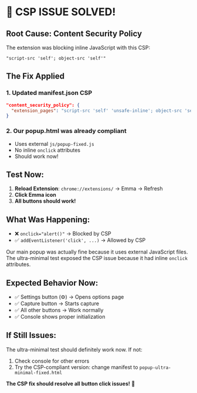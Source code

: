 # 🎯 CSP ISSUE SOLVED!

## Root Cause: Content Security Policy
The extension was blocking inline JavaScript with this CSP:
```
"script-src 'self'; object-src 'self'"
```

## The Fix Applied

### 1. **Updated manifest.json CSP**
```json
"content_security_policy": {
  "extension_pages": "script-src 'self' 'unsafe-inline'; object-src 'self'"
}
```

### 2. **Our popup.html was already compliant**
- Uses external `js/popup-fixed.js` 
- No inline `onclick` attributes
- Should work now!

## Test Now:

1. **Reload Extension**: `chrome://extensions/` → Emma → Refresh
2. **Click Emma icon** 
3. **All buttons should work!**

## What Was Happening:

- ❌ `onclick="alert()"` → Blocked by CSP
- ✅ `addEventListener('click', ...)` → Allowed by CSP

Our main popup was actually fine because it uses external JavaScript files. The ultra-minimal test exposed the CSP issue because it had inline `onclick` attributes.

## Expected Behavior Now:

- ✅ Settings button (⚙️) → Opens options page
- ✅ Capture button → Starts capture
- ✅ All other buttons → Work normally
- ✅ Console shows proper initialization

## If Still Issues:

The ultra-minimal test should definitely work now. If not:
1. Check console for other errors
2. Try the CSP-compliant version: change manifest to `popup-ultra-minimal-fixed.html`

**The CSP fix should resolve all button click issues!** 🎉